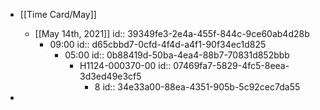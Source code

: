 - [[Time Card/May]]
	 - [[May 14th, 2021]]
id:: 39349fe3-2e4a-455f-844c-9ce60ab4d28b
		 - 09:00
id:: d65cbbd7-0cfd-4f4d-a4f1-90f34ec1d825
			 - 05:00
id:: 0b88419d-50ba-4ea4-88b7-70831d852bbb
				 - H1124-000370-00
id:: 07469fa7-5829-4fc5-8eea-3d3ed49e3cf5
					 - 8
id:: 34e33a00-88ea-4351-905b-5c92cec7da55

- 
